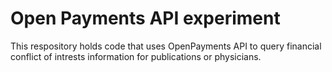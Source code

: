 # Open Payments API experiment

This respository holds code that uses OpenPayments API to query financial conflict of intrests information for publications or physicians. 
